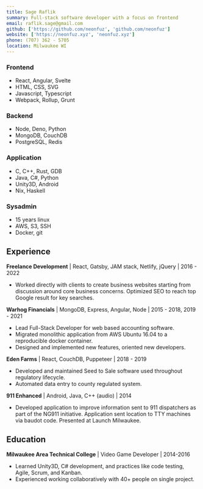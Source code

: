 ```yaml
---
title: Sage Raflik
summary: Full-stack software developer with a focus on frontend
email: raflik.sage@gmail.com
github: ['https://github.com/neonfuz', 'github.com/neonfuz']
website: ['https://neonfuz.xyz', 'neonfuz.xyz']
phone: (707) 362 - 5705
location: Milwaukee WI
---
```



<section id="skills">

### Frontend
* React, Angular, Svelte
* HTML, CSS, SVG
* Javascript, Typescript
* Webpack, Rollup, Grunt

### Backend
* Node, Deno, Python
* MongoDB, CouchDB
* PostgreSQL, Redis

### Application
* C, C++, Rust, GDB
* Java, C#, Python
* Unity3D, Android
* Nix, Haskell

### Sysadmin
* 15 years linux
* AWS, S3, SSH
* Docker, git

</section>

Experience
----------

**Freelance Development** | React, Gatsby, JAM stack, Netlify, jQuery | 2016 - 2022
- Worked directly with clients to create business websites starting from
  discussion around core business concerns. Optimized SEO to reach top Google
  result for key searches.

**Warhog Financials** | MongoDB, Express, Angular, Node | 2015 - 2018, 2019 - 2021
- Lead Full-Stack Developer for web based accounting software.
- Migrated monolithic application from AWS Ubuntu 16.04 to a reproducible docker container.
- Designed and implemented new features, oriented new developers.


**Eden Farms** | React, CouchDB, Puppeteer | 2018 - 2019
- Developed and maintained Seed to Sale software used throughout regulatory
  lifecycle.
- Automated data entry to county regulated system.

**911 Enhanced** | Android, Java, C++ (audio) | 2014
- Developed application to improve information sent to 911 dispatchers as part
  of the NG911 initiative. Application sent location to TTY machines via baudot
  code. Presented at Launch Milwaukee.

Education
---------

**Milwaukee Area Technical College** | Video Game Developer | 2014-2016
- Learned Unity3D, C# development, and practices like code testing, Agile, Scrum, and Kanban.
- Experienced working collaboratively with 40+ people on single project.
